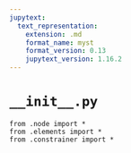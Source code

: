 ```yaml
---
jupytext:
  text_representation:
    extension: .md
    format_name: myst
    format_version: 0.13
    jupytext_version: 1.16.2
---
```


# `__init__.py`

```{code-cell} ipython3
from .node import *
from .elements import *
from .constrainer import *
```
